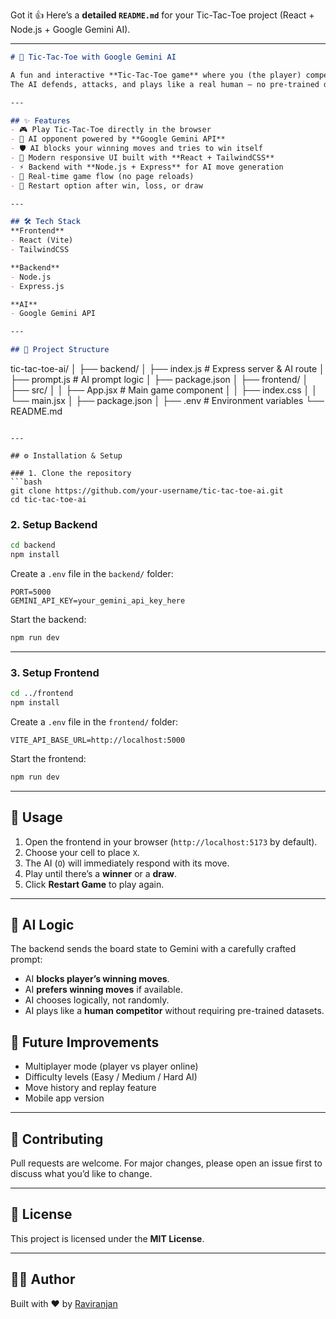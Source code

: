 Got it 👍
Here’s a **detailed `README.md`** for your Tic-Tac-Toe project (React + Node.js + Google Gemini AI).

---

```markdown
# 🤖 Tic-Tac-Toe with Google Gemini AI

A fun and interactive **Tic-Tac-Toe game** where you (the player) compete against an **AI opponent powered by Google Gemini**.  
The AI defends, attacks, and plays like a real human — no pre-trained dataset required!

---

## ✨ Features
- 🎮 Play Tic-Tac-Toe directly in the browser  
- 🧠 AI opponent powered by **Google Gemini API**  
- 🛡️ AI blocks your winning moves and tries to win itself  
- 🎨 Modern responsive UI built with **React + TailwindCSS**  
- ⚡ Backend with **Node.js + Express** for AI move generation  
- 🔄 Real-time game flow (no page reloads)  
- 🔁 Restart option after win, loss, or draw  

---

## 🛠️ Tech Stack
**Frontend**
- React (Vite)
- TailwindCSS

**Backend**
- Node.js
- Express.js

**AI**
- Google Gemini API

---

## 📂 Project Structure
```

tic-tac-toe-ai/
│
├── backend/
│   ├── index.js        # Express server & AI route
│   ├── prompt.js       # AI prompt logic
│   ├── package.json
│
├── frontend/
│   ├── src/
│   │   ├── App.jsx     # Main game component
│   │   ├── index.css
│   │   └── main.jsx
│   ├── package.json
│
├── .env                # Environment variables
└── README.md

````

---

## ⚙️ Installation & Setup

### 1. Clone the repository
```bash
git clone https://github.com/your-username/tic-tac-toe-ai.git
cd tic-tac-toe-ai
````

### 2. Setup Backend

```bash
cd backend
npm install
```

Create a `.env` file in the `backend/` folder:

```env
PORT=5000
GEMINI_API_KEY=your_gemini_api_key_here
```

Start the backend:

```bash
npm run dev
```

---

### 3. Setup Frontend

```bash
cd ../frontend
npm install
```

Create a `.env` file in the `frontend/` folder:

```env
VITE_API_BASE_URL=http://localhost:5000
```

Start the frontend:

```bash
npm run dev
```

---

## 🚀 Usage

1. Open the frontend in your browser (`http://localhost:5173` by default).
2. Choose your cell to place `X`.
3. The AI (`O`) will immediately respond with its move.
4. Play until there’s a **winner** or a **draw**.
5. Click **Restart Game** to play again.

---

## 🧠 AI Logic

The backend sends the board state to Gemini with a carefully crafted prompt:

* AI **blocks player’s winning moves**.
* AI **prefers winning moves** if available.
* AI chooses logically, not randomly.
* AI plays like a **human competitor** without requiring pre-trained datasets.



## 🔮 Future Improvements

* Multiplayer mode (player vs player online)
* Difficulty levels (Easy / Medium / Hard AI)
* Move history and replay feature
* Mobile app version

---

## 🤝 Contributing

Pull requests are welcome. For major changes, please open an issue first to discuss what you’d like to change.

---

## 📜 License

This project is licensed under the **MIT License**.

---

## 👨‍💻 Author

Built with ❤️ by [Raviranjan](https://github.com/RKNITH)

```


